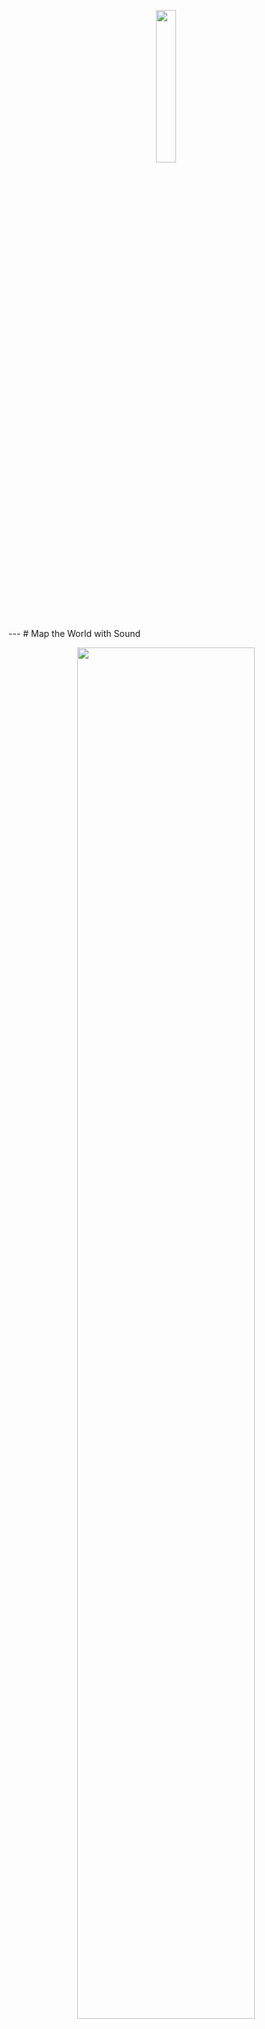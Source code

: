 <p align ="center"><img src="https://user-images.githubusercontent.com/52309935/201679137-983ad43a-ef6c-448d-9879-88063dc8ade5.png" width=25%></p>
---
# Map the World with Sound
<p align ="center"><img src="https://i.imgur.com/P1Ip1f9.jpg" width=75%></p>


## 分工

**楊詠翔**：

:heavy_check_mark: 美工(PTT製作等)、dataset 生成、~~瑟瑟~~、吸老婆、噁男擔當 

**詹挹辰**：

:heavy_check_mark: 研究文獻、Model Training

**葉宥辰**：

:heavy_check_mark: 研究文獻
發電、:zap:
:u5272: 
:ok_hand: 
:banana:

## input data

* Mel Spectrogram (頻譜圖)
* Raw data

## Output data

* 座標
* $\frac{d(座標)}{dt}$

## Model

* CRNN
    * 對頻譜圖做影像辨識
* Transformer
    * 直接把波形砸 in a nutshell
    * 目前的資料不適用(now we are using static single waveform file instead of a series of movement)


    sound generation using: 
    https://github.com/synthizer/synthizer

## HRTF 介紹

A head related transfer function (HRTF) describes the transformation of a specific source direction
relative to the head and filtering process associated with the diffraction of sound by
the pinna, head and torso.

## TO-DO list
- [x] pass the midterm(by any means) 
- [x] generate sound waveform files
- [x] create json file with waveform files' information
- [ ] build the enviroment on SYSTEX's server
- [ ] start training data
- [ ] marry my waifu **(!!important!!)** <br><br>
    > ooyang.waifu = {雷姆, 夕夕子, Aimyon, milet, 小松菜奈, 長澤茉里奈, 橋本環奈, 朝日奈まお, 檜山沙耶}


[^_^]:
    possible handcrafted features extraction: Mel-Frequency Cepstrum, skewness, kurtosis, log energy, entropy, zcr
    


